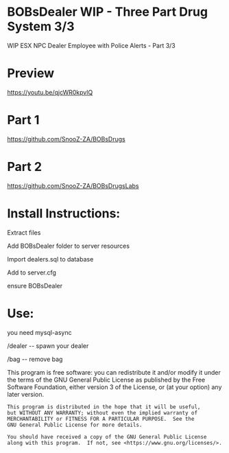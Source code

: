 # BOBsDealer WIP - Three Part Drug System 3/3

 WIP ESX NPC Dealer Employee with Police Alerts -  Part 3/3
 
# Preview

https://youtu.be/qjcWR0kpvlQ

# Part 1

https://github.com/SnooZ-ZA/BOBsDrugs

# Part 2

https://github.com/SnooZ-ZA/BOBsDrugsLabs

# Install Instructions:
Extract files

Add BOBsDealer folder to server resources

Import dealers.sql to database

Add to server.cfg

ensure BOBsDealer

# Use:

you need mysql-async

/dealer  -- spawn your dealer

/bag -- remove bag

This program is free software: you can redistribute it and/or modify
    it under the terms of the GNU General Public License as published by
    the Free Software Foundation, either version 3 of the License, or
    (at your option) any later version.

    This program is distributed in the hope that it will be useful,
    but WITHOUT ANY WARRANTY; without even the implied warranty of
    MERCHANTABILITY or FITNESS FOR A PARTICULAR PURPOSE.  See the
    GNU General Public License for more details.

    You should have received a copy of the GNU General Public License
    along with this program.  If not, see <https://www.gnu.org/licenses/>.
